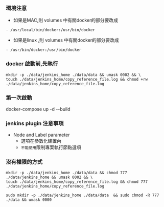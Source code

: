 ### 環境注意
- 如果是MAC,則 volumes 中有關docker的部分要改成
```
- /usr/local/bin/docker:/usr/bin/docker
```
- 如果是linux ,則 volumes 中有關docker的部分要改成
```
- /usr/bin/docker:/usr/bin/docker
 ```
### docker 啟動前,先執行
```
mkdir -p ./data/jenkins_home ./data/data && umask 0002 && \
touch ./data/jenkins_home/copy_reference_file.log && chmod +rw ./data/jenkins_home/copy_reference_file.log
```
### 第一次啟動
docker-compose up -d --build

### jenkins plugin 注意事項
- Node and Label parameter
  - 選項在參數化建置內
  - `不能使用`限制專案執行節點選項
### 沒有權限的方式
```
mkdir -p ./data/jenkins_home ./data/data && chmod 777 ./data/jenkins_home && umask 0002 && \
touch ./data/jenkins_home/copy_reference_file.log && chmod 777 ./data/jenkins_home/copy_reference_file.log

sudo mkdir -p ./data/jenkins_home ./data/data  && sudo chmod -R 777 ./data && umask 0000
```
